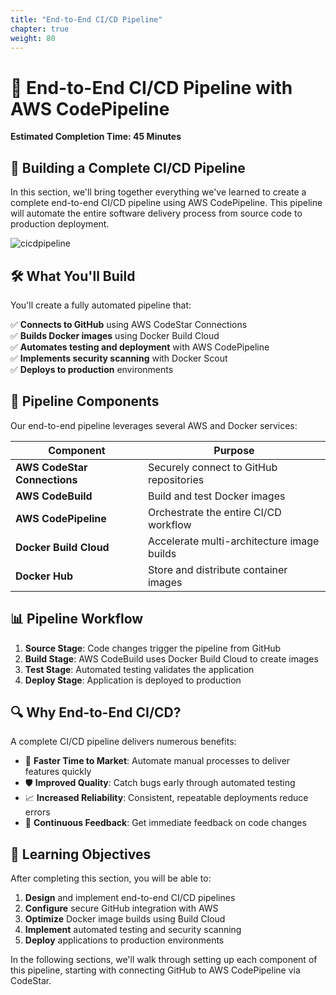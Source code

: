 ```yaml
---
title: "End-to-End CI/CD Pipeline"
chapter: true
weight: 80
---
```


# 🚀 End-to-End CI/CD Pipeline with AWS CodePipeline

**Estimated Completion Time: 45 Minutes**

## 🔄 Building a Complete CI/CD Pipeline

In this section, we'll bring together everything we've learned to create a complete end-to-end CI/CD pipeline using AWS CodePipeline. This pipeline will automate the entire software delivery process from source code to production deployment.

![cicdpipeline](/images/cicdpipeline.png)

## 🛠️ What You'll Build

You'll create a fully automated pipeline that:

✅ **Connects to GitHub** using AWS CodeStar Connections  
✅ **Builds Docker images** using Docker Build Cloud  
✅ **Automates testing and deployment** with AWS CodePipeline  
✅ **Implements security scanning** with Docker Scout  
✅ **Deploys to production** environments  

## 🧩 Pipeline Components

Our end-to-end pipeline leverages several AWS and Docker services:

| Component | Purpose |
|-----------|---------|
| **AWS CodeStar Connections** | Securely connect to GitHub repositories |
| **AWS CodeBuild** | Build and test Docker images |
| **AWS CodePipeline** | Orchestrate the entire CI/CD workflow |
| **Docker Build Cloud** | Accelerate multi-architecture image builds |
| **Docker Hub** | Store and distribute container images |

## 📊 Pipeline Workflow

1. **Source Stage**: Code changes trigger the pipeline from GitHub
2. **Build Stage**: AWS CodeBuild uses Docker Build Cloud to create images
3. **Test Stage**: Automated testing validates the application
4. **Deploy Stage**: Application is deployed to production

## 🔍 Why End-to-End CI/CD?

A complete CI/CD pipeline delivers numerous benefits:

- 🚀 **Faster Time to Market**: Automate manual processes to deliver features quickly
- 🛡️ **Improved Quality**: Catch bugs early through automated testing
- 📈 **Increased Reliability**: Consistent, repeatable deployments reduce errors
- 🔄 **Continuous Feedback**: Get immediate feedback on code changes

## 🎯 Learning Objectives

After completing this section, you will be able to:

1. **Design** and implement end-to-end CI/CD pipelines
2. **Configure** secure GitHub integration with AWS
3. **Optimize** Docker image builds using Build Cloud
4. **Implement** automated testing and security scanning
5. **Deploy** applications to production environments

In the following sections, we'll walk through setting up each component of this pipeline, starting with connecting GitHub to AWS CodePipeline via CodeStar.
